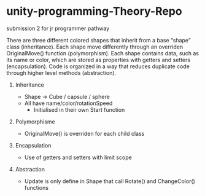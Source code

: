# unity-programming-Theory-Repo
submission 2 for jr programmer pathway

There are three different colored shapes that inherit from a base “shape” class (inheritance).
Each shape move differently through an overriden OriginalMove() function (polymorphism).
Each shape contains data, such as its name or color, which are stored as properties with getters and setters (encapsulation).
Code is organized in a way that reduces duplicate code through higher level methods (abstraction).

1. Inheritance
	- Shape -> Cube / capsule / sphere
	- All have name/color/rotationSpeed
		- Initialised in their own Start function

2. Polymorphisme
	- OriginalMove() is overriden for each child class

3. Encapsulation
	- Use of getters and setters with limit scope

4. Abstraction
	- Update is only define in Shape that call Rotate() and ChangeColor() functions